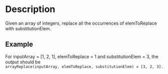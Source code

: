 # Description

Given an array of integers, replace all the occurrences of elemToReplace with substitutionElem.  

## Example

For inputArray = [1, 2, 1], elemToReplace = 1 and substitutionElem = 3, the output should be  
`arrayReplace(inputArray, elemToReplace, substitutionElem) = [3, 2, 3].`  

